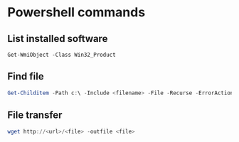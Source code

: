 # Powershell commands
## List installed software

```power
Get-WmiObject -Class Win32_Product

```

## Find file

```powershell
Get-Childitem -Path c:\ -Include <filename> -File -Recurse -ErrorAction SilentlyContinue
```

## File transfer

```powershell
wget http://<url>/<file> -outfile <file>
```

